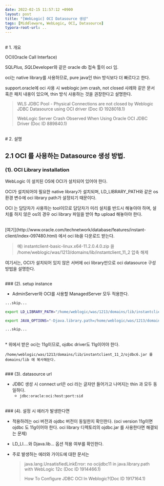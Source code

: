 ```yaml
---
date: 2022-02-15 11:57:12 +0900
layout: post
title: "[WebLogic] OCI Datasource 생성"
tags: [Middleware, WebLogic, OCI, Datasource]
typora-root-url: ..
---
```


<br># 1. 개요

OCI(Oracle Call Interface)

SQL*Plus, SQL*Developer와 같은 oracle db 접속 툴이 oci 임.

oci는 native library를 사용하므로, pure java인 thin 방식보다 더 빠르다고 한다.

support.oracle에 oci 사용 시 weblogic jvm crash, not closed 사례와 같은 문서 혹은 패치 내용이 있으며, thin 방식 사용하는 것을 권장한다고 설명한다.

> WLS JDBC Pool - Physical Connections are not closed by Weblogic JDBC Datasource using OCI driver (Doc ID 1928018.1)
>
> WebLogic Server Crash Observed When Using Oracle OCI JDBC Driver (Doc ID 889840.1)

<br>
# 2. 설명

## 2.1 OCI 를 사용하는 Datasource 생성 방법.

### (1). OCI Library installation

WebLogic 이 설치된 OS에 OCI가 설치되어 있어야 한다.

OCI가 설치되어야 필요한 native library가 설치되며, LD_LIBRARY_PATH와 같은 os 환경 변수에 oci library path가 설정되기 때문이다.

OCI 는 담당자가 사용하는 tool이므로 담당자가 미리 설치를 반드시 해놓아야 하며, 설치를 하지 않은 os의 경우 oci library 파일을 받아 ftp upload 해놓아야 한다.

<br>
[여기](http://www.oracle.com/technetwork/database/features/instant-client/index-097480.html) 에서 oci lib을 다운로드 받는다.

>  예) instantclient-basic-linux.x64-11.2.0.4.0.zip 을 /home/weblogic/was/1213/domains/lib/instantclient_11_2 압축 해제

여기서는, OCI가 설치되어 있지 않은 서버에 oci library만으로 oci datasource 구성 방법을 설명한다.

<br>
### (2). setup instance

* AdminServer와 OCI를 사용할 ManagedServer 모두 적용한다.

```sh
...skip...

export LD_LIBRARY_PATH="/home/weblogic/was/1213/domains/lib/instantclient_11_2:${LD_LIBRARY_PTH}"

export JAVA_OPTIONS="-Djava.library.path=/home/weblogic/was/1213/domains/lib/instantclient_11_2 ${JAVA_OPTIONS}"

...skip...
```

<br>
* 위에서 받은 oci는 11g이므로, ojdbc driver도 11g이어야 한다.

  `/home/weblogic/was/1213/domains/lib/instantclient_11_2/ojdbc6.jar 를 domains/lib 에 복사해둔다.`

<br>
### (3). datasource url

* JDBC 생성 시 connect url은 oci 라는 글자만 들어가고 나머지는 thin 과 모두 동일하다.
  * `jdbc:oracle:oci:host:port:sid `

<br>
### (4). 설정 시 에러가 발생한다면

* 적용하려는 oci 버전과 ojdbc 버전이 동일한지 확인한다. (oci version 11g이면 ojdbc 도 11g이어야 한다. oci library 디렉토리의 ojdbc.jar 를 사용한다면 해결되는 문제)

* LD_LI....와 Djava.lib... 옵션 적용 여부를 확인한다.

* 주로 발생하는 에러와 가이드에 대한 문서는

  > java.lang.UnsatisfiedLinkError: no ocijdbc11 in java.library.path with WebLogic 12c (Doc ID 1914466.1)
  >
  > How To Configure JDBC OCI In Weblogic?(Doc ID 1917164.1)
